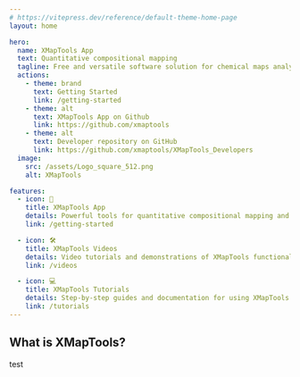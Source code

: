 ```yaml
---
# https://vitepress.dev/reference/default-theme-home-page
layout: home

hero:
  name: XMapTools App
  text: Quantitative compositional mapping
  tagline: Free and versatile software solution for chemical maps analysis
  actions:
    - theme: brand
      text: Getting Started
      link: /getting-started
    - theme: alt
      text: XMapTools App on Github
      link: https://github.com/xmaptools
    - theme: alt
      text: Developer repository on GitHub
      link: https://github.com/xmaptools/XMapTools_Developers
  image:
    src: /assets/Logo_square_512.png
    alt: XMapTools

features:
  - icon: 🚀
    title: XMapTools App
    details: Powerful tools for quantitative compositional mapping and analysis
    link: /getting-started

  - icon: 🛠️
    title: XMapTools Videos
    details: Video tutorials and demonstrations of XMapTools functionality
    link: /videos

  - icon: 💻
    title: XMapTools Tutorials
    details: Step-by-step guides and documentation for using XMapTools
    link: /tutorials
---
```




## What is XMapTools?

test


